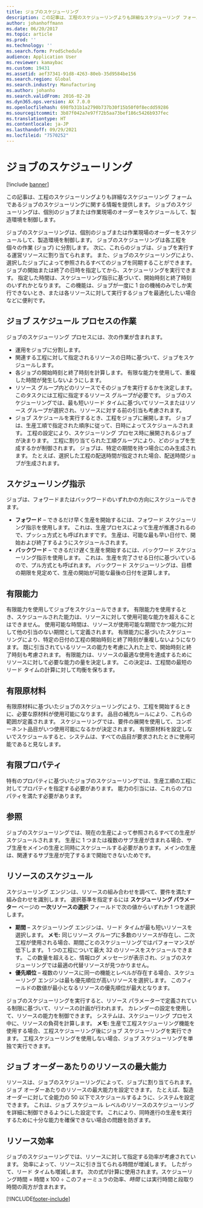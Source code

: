 ```yaml
---
title: ジョブのスケジューリング
description: この記事は、工程のスケジューリングよりも詳細なスケジューリング フォームであるジョブのスケジューリングに関する情報を提供します。 ジョブのスケジューリングは、個別のジョブまたは作業現場のオーダーをスケジュールして、製造環境を制御します。
author: johanhoffmann
ms.date: 06/20/2017
ms.topic: article
ms.prod: ''
ms.technology: ''
ms.search.form: ProdSchedule
audience: Application User
ms.reviewer: kamaybac
ms.custom: 19431
ms.assetid: aef37341-91d8-4263-80eb-35d9584be156
ms.search.region: Global
ms.search.industry: Manufacturing
ms.author: johanho
ms.search.validFrom: 2016-02-28
ms.dyn365.ops.version: AX 7.0.0
ms.openlocfilehash: 698fb31b1a2790b737b30f15b50f0f8ecdd59286
ms.sourcegitcommit: 3b87f042a7e97f72b5aa73bef186c5426b937fec
ms.translationtype: HT
ms.contentlocale: ja-JP
ms.lasthandoff: 09/29/2021
ms.locfileid: "7570252"
---
```

# <a name="job-scheduling"></a>ジョブのスケジューリング

[!include [banner](../includes/banner.md)]

この記事は、工程のスケジューリングよりも詳細なスケジューリング フォームであるジョブのスケジューリングに関する情報を提供します。 ジョブのスケジューリングは、個別のジョブまたは作業現場のオーダーをスケジュールして、製造環境を制御します。

ジョブのスケジューリングは、個別のジョブまたは作業現場のオーダーをスケジュールして、製造環境を制御します。 ジョブのスケジューリングは各工程を個々の作業 (ジョブ) に分割します。 次に、これらのジョブは、ジョブを実行する運営リソースに割り当てられます。 また、ジョブのスケジューリングにより、選択したジョブによって参照されるすべてのジョブを同期することができます。 ジョブの開始または終了の日時を指定してから、スケジューリングを実行できます。 指定した時間は、スケジューリング指示に基づいて、開始時刻と終了時刻のいずれかとなります。 この機能は、ジョブが一度に 1 台の機械のみでしか実行できないとき、または各リソースに対して実行するジョブを最適化したい場合などに便利です。

## <a name="tasks-in-the-job-scheduling-process"></a>ジョブ スケジュール プロセスの作業
ジョブのスケジューリング プロセスには、次の作業が含まれます。

-   運用をジョブに分割します。
-   関連する工程に対して指定されるリソースの日時に基づいて、ジョブをスケジュールします。
-   各ジョブの開始時刻と終了時刻を計算します。 有限な能力を使用して、重複した時間が発生しないようにします。
-   リソース グループ内どのリソースでそのジョブを実行するかを決定します。 このタスクには工程に指定するリソース グループが必要です。 ジョブのスケジューリングでは、最も短いリード タイムに基づいてリソースまたはリソース グループが選択され、リソースに対する前の引当も考慮されます。
-   ジョブ スケジュールを実行するとき、工程をジョブに展開します。 ジョブは、生産工順で指定された順序に従って、日時によってスケジュールされます。 工程の設定により、スケジューリング プロセス時に展開されるジョブが決まります。 工程に割り当てられた工順グループにより、どのジョブを生成するかが制御されます。 ジョブは、特定の期間を持つ場合にのみ生成されます。 たとえば、選択した工程の配送時間が指定された場合、配送時間ジョブが生成されます。

## <a name="scheduling-direction"></a>スケジューリング指示
ジョブは、フォワードまたはバックワードのいずれかの方向にスケジュールできます。

-   **フォワード** – できるだけ早く生産を開始するには、フォワード スケジューリング指示を使用します。 これは、生産プロセスによって生産が推進されるので、プッシュ方式とも呼ばれますです。 生産は、可能な最も早い日付で、開始および終了するようにスケジュールされます。
-   **バックワード** – できるだけ遅く生産を開始するには、バックワード スケジューリング指示を使用します。 これは、生産を完了させる日付に基づいているので、プル方式とも呼ばれます。 バックワード スケジューリングは、目標の期限を見定めて、生産の開始が可能な最後の日付を逆算します。

## <a name="finite-capacity"></a>有限能力
有限能力を使用してジョブをスケジュールできます。 有限能力を使用するとき、スケジュールされた能力は、リソースに対して使用可能な能力を超えることはできません。 使用可能な時間は、リソースが使用可能な期間でかつ能力に対して他の引当のない期間として定義されます。 有限能力に基づいたスケジューリングにより、特定の日付の工程の開始時刻と終了時刻が重複しないようになります。 既に引当されているリソースの能力を考慮に入れた上で、開始時刻と終了時刻も考慮されます。 有限能力は、リソースの最適な使用を達成するためにリソースに対して必要な能力の量を決定します。 この決定は、工程間の最短のリード タイムの計算に対して均衡を保ちます。

## <a name="finite-materials"></a>有限原材料
有限原材料に基づいたジョブのスケジューリングにより、工程を開始するときに、必要な原材料が使用可能になります。 品目の補充ルールにより、これらの範囲が定義されます。 スケジューリングでは、要件の展開を使用して、コンポーネント品目がいつ使用可能になるかが決定されます。 有限原材料を設定しないでスケジュールすると、システムは、すべての品目が要求されたときに使用可能であると見なします。

## <a name="finite-properties"></a>有限プロパティ
特有のプロパティに基づいたジョブのスケジューリングでは、生産工順の工程に対してプロパティを指定する必要があります。 能力の引当には、これらのプロパティを満たす必要があります。

## <a name="references"></a>参照
ジョブのスケジューリングでは、現在の生産によって参照されるすべての生産がスケジュールされます。 生産に 1 つまたは複数のサブ生産が含まれる場合、サブ生産をメインの生産と同時にスケジュールする必要があります。メインの生産は、関連するサブ生産が完了するまで開始できないためです。

## <a name="schedule-resources"></a>リソースのスケジュール
スケジューリング エンジンは、リソースの組み合わせを調べて、要件を満たす組み合わせを識別します。 選択基準を指定するには **スケジューリング パラメーター** ページの **一次リソースの選択** フィールドで次の値からいずれか 1 つを選択します。

-   **期間** – スケジューリング エンジンは、リード タイムが最も短いリソースを選択します。 **メモ:** 同じリソース グループに多数のリソースが存在し、二次工程が使用される場合、期間ごとのスケジューリングではパフォーマンスが低下します。 1 つの工程について最大 32 のリソースをスケジュールできます。 この数量を超えると、情報ログ メッセージが表示され、ジョブのスケジューリングでは最適の代替リソースが見つかりません。
-   **優先順位** – 複数のリソースに同一の機能とレベルが存在する場合、スケジューリング エンジンは最も優先順位が高いリソースを選択します。 このフィールドの数値が最小となるリソースの優先順位が最大となります。

ジョブのスケジューリングを実行すると、リソース パラメーターで定義されている制限に基づいて、リソースの計画が行われます。 カレンダーの設定を使用して、リソースの能力を制御できます。 システムは、スケジューリング プロセス中に、リソースの負荷を計算します。 **メモ:** 生産で工程スケジューリング機能を使用する場合、工程スケジューリング後にジョブ スケジューリングを実行できます。 工程スケジューリングを使用しない場合、ジョブ スケジューリングを単独で実行できます。

## <a name="maximum-capacities-for-resources-per-job-order"></a>ジョブ オーダーあたりのリソースの最大能力
リソースは、ジョブのスケジューリングによって、ジョブに割り当てられます。 ジョブ オーダーあたりのリソースの最大能力を設定できます。 たとえば、製造オーダーに対して全能力の 50 以下でスケジュールするように、システムを設定できます。 これは、ジョブ スケジュール レベルのリソースのスケジューリングを詳細に制御できるようにした設定です。 これにより、同時進行の生産を実行するために十分な能力を確保できない場合の問題を防ぎます。

## <a name="resource-efficiency"></a>リソース効率
ジョブのスケジューリングでは、リソースに対して指定する効率が考慮されています。 効率によって、リソースに引き当てられる時間が増減します。 したがって、リード タイムも増減します。 次の式が計算に使用されます。スケジューリング時間 = 時間 x 100 ÷ このフォーミュラの効率、*時間* には実行時間と段取り時間の両方が含まれます。





[!INCLUDE[footer-include](../../includes/footer-banner.md)]